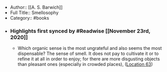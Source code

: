 - Author:: [[A. S. Barwich]]
- Full Title:: Smellosophy
- Category:: #books
- ### Highlights first synced by #Readwise [[November 23rd, 2020]]
    - Which organic sense is the most ungrateful and also seems the most dispensable? The sense of smell. It does not pay to cultivate it or to refine it at all in order to enjoy; for there are more disgusting objects than pleasant ones (especially in crowded places), ([Location 63](https://readwise.io/to_kindle?action=open&asin=B082DKRPTL&location=63))
